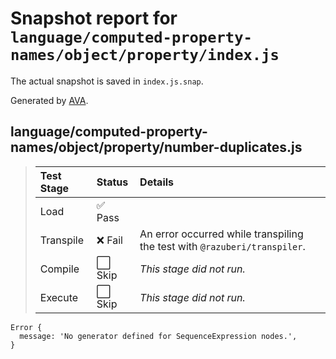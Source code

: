 # Snapshot report for `language/computed-property-names/object/property/index.js`

The actual snapshot is saved in `index.js.snap`.

Generated by [AVA](https://avajs.dev).

## language/computed-property-names/object/property/number-duplicates.js

> | Test Stage | Status | Details |
> | :-- | :-- | :-- |
> | Load | ✅ Pass |  |
> | Transpile | ❌ Fail | An error occurred while transpiling the test with `@razuberi/transpiler`. |
> | Compile | ⬜ Skip | *This stage did not run.* |
> | Execute | ⬜ Skip | *This stage did not run.* |

    Error {
      message: 'No generator defined for SequenceExpression nodes.',
    }
